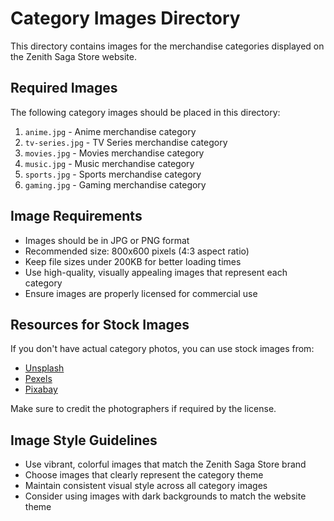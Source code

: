 # Category Images Directory

This directory contains images for the merchandise categories displayed on the Zenith Saga Store website.

## Required Images

The following category images should be placed in this directory:

1. `anime.jpg` - Anime merchandise category
2. `tv-series.jpg` - TV Series merchandise category
3. `movies.jpg` - Movies merchandise category
4. `music.jpg` - Music merchandise category
5. `sports.jpg` - Sports merchandise category
6. `gaming.jpg` - Gaming merchandise category

## Image Requirements

- Images should be in JPG or PNG format
- Recommended size: 800x600 pixels (4:3 aspect ratio)
- Keep file sizes under 200KB for better loading times
- Use high-quality, visually appealing images that represent each category
- Ensure images are properly licensed for commercial use

## Resources for Stock Images

If you don't have actual category photos, you can use stock images from:

- [Unsplash](https://unsplash.com/)
- [Pexels](https://www.pexels.com/)
- [Pixabay](https://pixabay.com/)

Make sure to credit the photographers if required by the license.

## Image Style Guidelines

- Use vibrant, colorful images that match the Zenith Saga Store brand
- Choose images that clearly represent the category theme
- Maintain consistent visual style across all category images
- Consider using images with dark backgrounds to match the website theme 